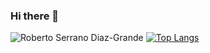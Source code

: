 ### Hi there 👋 
![Roberto Serrano Diaz-Grande](https://res.cloudinary.com/rserrano/image/upload/v1600822620/blog/roberto_serrano_t3yzqu.jpg)
[![Top Langs](https://github-readme-stats.vercel.app/api/top-langs/?username=rsdiaz)](https://github.com/anuraghazra/github-readme-stats)
<!--
**rsdiaz/rsdiaz** is a ✨ _special_ ✨ repository because its `README.md` (this file) appears on your GitHub profile.

Here are some ideas to get you started:

- 🔭 I’m currently working on ...
- 🌱 I’m currently learning ...
- 👯 I’m looking to collaborate on ...
- 🤔 I’m looking for help with ...
- 💬 Ask me about ...
- 📫 How to reach me: ...
- 😄 Pronouns: ...
- ⚡ Fun fact: ...
-->
